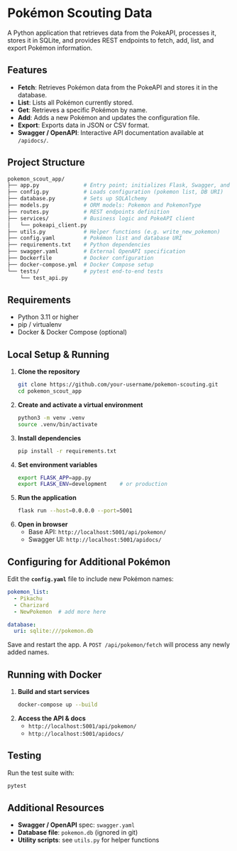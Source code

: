 # Pokémon Scouting Data

A Python application that retrieves data from the PokeAPI, processes it, stores it in SQLite, and provides REST endpoints to fetch, add, list, and export Pokémon information.

## Features
- **Fetch**: Retrieves Pokémon data from the PokeAPI and stores it in the database.
- **List**: Lists all Pokémon currently stored.
- **Get**: Retrieves a specific Pokémon by name.
- **Add**: Adds a new Pokémon and updates the configuration file.
- **Export**: Exports data in JSON or CSV format.
- **Swagger / OpenAPI**: Interactive API documentation available at `/apidocs/`.

## Project Structure
```bash
pokemon_scout_app/
├── app.py              # Entry point; initializes Flask, Swagger, and database
├── config.py           # Loads configuration (pokemon list, DB URI)
├── database.py         # Sets up SQLAlchemy
├── models.py           # ORM models: Pokemon and PokemonType
├── routes.py           # REST endpoints definition
├── services/           # Business logic and PokeAPI client
│   └── pokeapi_client.py
├── utils.py            # Helper functions (e.g. write_new_pokemon)
├── config.yaml         # Pokémon list and database URI
├── requirements.txt    # Python dependencies
├── swagger.yaml        # External OpenAPI specification
├── Dockerfile          # Docker configuration
├── docker-compose.yml  # Docker Compose setup
└── tests/              # pytest end-to-end tests
    └── test_api.py
```  

## Requirements
- Python 3.11 or higher
- pip / virtualenv
- Docker & Docker Compose (optional)

## Local Setup & Running
1. **Clone the repository**
   ```bash
   git clone https://github.com/your-username/pokemon-scouting.git
   cd pokemon_scout_app
   ```
2. **Create and activate a virtual environment**
   ```bash
   python3 -m venv .venv
   source .venv/bin/activate
   ```
3. **Install dependencies**
   ```bash
   pip install -r requirements.txt
   ```
4. **Set environment variables**
   ```bash
   export FLASK_APP=app.py
   export FLASK_ENV=development    # or production
   ```
5. **Run the application**
   ```bash
   flask run --host=0.0.0.0 --port=5001
   ```
6. **Open in browser**
   - Base API: `http://localhost:5001/api/pokemon/`
   - Swagger UI: `http://localhost:5001/apidocs/`

## Configuring for Additional Pokémon
Edit the **`config.yaml`** file to include new Pokémon names:
```yaml
pokemon_list:
  - Pikachu
  - Charizard
  - NewPokemon  # add more here

database:
  uri: sqlite:///pokemon.db
```
Save and restart the app. A `POST /api/pokemon/fetch` will process any newly added names.

## Running with Docker
1. **Build and start services**
   ```bash
   docker-compose up --build
   ```
2. **Access the API & docs**
   - `http://localhost:5001/api/pokemon/`
   - `http://localhost:5001/apidocs/`

## Testing
Run the test suite with:
```bash
pytest
```

## Additional Resources
- **Swagger / OpenAPI** spec: `swagger.yaml`  
- **Database file**: `pokemon.db` (ignored in git)  
- **Utility scripts**: see `utils.py` for helper functions
